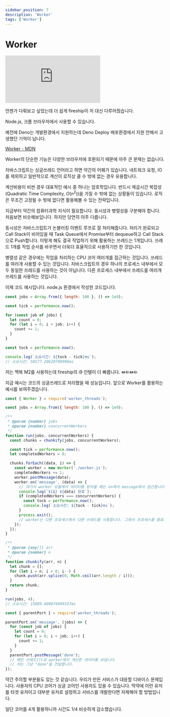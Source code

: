 ```yaml
---
sidebar_position: 7
description: 'Worker'
tags: ['Worker']
---
```


# Worker

<iframe className="codepen" src="https://www.youtube.com/embed/-JE8P2TiJEg" title="PROOF JavaScript is a Multi-Threaded language" frameBorder="0" allow="accelerometer; autoplay; clipboard-write; encrypted-media; gyroscope; picture-in-picture; web-share" allowFullScreen></iframe>

언젠가 다뤄보고 싶었는데 더 쉽게 fireship이 저 대신 다루어줬습니다.

Node.js, 크롬 브라우저에서 사용할 수 있습니다.

예전에 Deno는 개발환경에서 지원하는데 Deno Deploy 배포환경에서 지원 안해서 고생했던 기억이 납니다.

[Worker - MDN](https://developer.mozilla.org/ko/docs/Web/API/Worker#%EB%B8%8C%EB%9D%BC%EC%9A%B0%EC%A0%80_%ED%98%B8%ED%99%98%EC%84%B1)

Worker의 단순한 기능은 다양한 브라우저에 호환되기 때문에 아주 큰 문제는 없습니다.

자바스크립트는 싱글쓰레드 언어라고 하면 약간의 어폐가 있습니다. 네트워크 요청, IO를 제외하고 일반적으로 계산이 로직상 클 수 밖에 없는 경우 유용합니다.

계산비용이 비싼 경우 대표적인 예시 중 하나는 암호학입니다. 반드시 제곱시간 복잡성(Quadratic Time Complexity, $O(n^{2})$)을 가질 수 밖에 없는 상황들이 있습니다. 로직은 무조건 고정될 수 밖에 없다면 활용해볼 수 있는 전략입니다.

지금부터 약간의 컴퓨터과학 지식이 필요합니다. 동시성과 병렬성을 구분해야 합니다. 처음보면 비슷해보입니다. 하지만 당연히 아주 다릅니다.

동시성은 자바스크립트가 논블러킹 이벤트 루프로 잘 처리해줍니다. 처리가 완료되고 Call Stack이 비어있을 때 Task Queue에서 Promise부터 dequeue하고 Call Stack으로 Push합니다. 이렇게 해도 결국 작업하기 위해 활용하는 쓰레드는 1개입니다. 쓰레드 1개를 작업 순서를 바꾸면서 더욱더 효율적으로 사용하기만 한 것입니다.

병렬성 같은 경우에는 작업을 처리하는 CPU 코어 여러개를 접근하는 것입니다. 쓰레드를 여러개 사용할 수 있는 것입니다. 자바스크립트의 경우 하나의 프로세스 내부에서 모두 동일한 쓰레드를 사용하는 것이 아닙니다. 다른 프로세스 내부에서 쓰레드를 여러개 쓰레드를 사용하는 것입니다.

이제 코드 예시입니다. node.js 환경에서 작성한 코드입니다.

```js title="index.js"
const jobs = Array.from({ length: 100 }, () => 1e9);

const tick = performance.now();

for (const job of jobs) {
  let count = 0;
  for (let i = 0; i < job; i++) {
    count += 1;
  }
}

const tock = performance.now();

console.log(`소요시간: ${tock - tick}ms`);
// 소요시간: 58577.20620799996ms
```

저는 맥북 M2를 사용하는데 fireship의 i9 인텔이 더 빠릅니다. ~~ㅂㄷㅂㄷ~~

지금 예시는 코드의 싱글쓰레드로 처리했을 때 성능입니다. 앞으로 Worker를 활용하는 예시를 보여주겠습니다.

```js title="index.js"
const { Worker } = require('worker_threads');

const jobs = Array.from({ length: 100 }, () => 1e9);

/**
 * @param {number} jobs
 * @param {number} concurrentWorkers
 */
function run(jobs, concurrentWorkers) {
  const chunks = chunkify(jobs, concurrentWorkers);

  const tick = performance.now();
  let completedWorkers = 0;

  chunks.forEach((data, i) => {
    const worker = new Worker('./worker.js');
    completedWorkers += 1;
    worker.postMessage(data);
    worker.on('message', (data) => {
      // 여기서 worker 모듈에서 데이터를 받아올 때는 on에서 message에서 접근합니다.
      console.log(`${i} ${data} 완료`);
      if (completedWorkers === concurrentWorkers) {
        const tock = performance.now();
        console.log(`소요시간: ${tock - tick}ms`);
      }
      process.exit();
      // worker는 다른 프로세스에서 다른 쓰레드를 사용합니다. 그래서 프로세스를 종료시켜야 합니다.
    });
  });
}

/**
 * @param {any[]} arr
 * @param {number} n
 */
function chunkify(arr, n) {
  let chunk = [];
  for (let i = n; i > 0; i--) {
    chunk.push(arr.splice(0, Math.ceil(arr.length / i)));
  }
  return chunk;
}

run(jobs, 4);
// 소요시간: 15889.809874999337ms
```

```js title="worker.js"
const { parentPort } = require('worker_threads');

parentPort.on('message', (jobs) => {
  for (const job of jobs) {
    let count = 0;
    for (let i = 0; i < job; i++) {
      count += 1;
    }
  }
  parentPort.postMessage('done');
  // 메인 쓰레드(?)로 worker에서 계산한 데이터를 보냅니다.
  // 저는 그냥 "done"을 전달합니다.
});
```

약간 주의할 부분들도 있는 것 같습니다. 우리가 만든 서비스가 대응할 디바이스 문제입니다. 사용자의 CPU 코어가 싱글 코어인 사용자도 있을 수 있습니다. 막약에 이런 유저를 타겟 유저이고 대부분 유저로 설정하고 서비스를 개발한다면 자제해야 할 방법입니다.

일단 코어를 4개 활용하니까 시간도 1/4 비슷하게 감소했습니다.

<!--
[Node.js가 왜 싱글 스레드로 불리는지 "정확한 이유"를 알고 계신가요?](https://helloinyong.tistory.com/350)
-->
